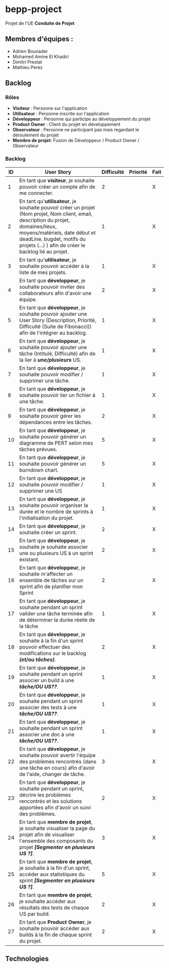 # bepp-project

Projet de l'UE **Conduite de Projet**

## Membres d'équipes :
* Adrien Bounader
* Mohamed Amine El Khadiri
* Dimitri Prestat
* Mathieu Perez

## Backlog 
### Rôles
* **Visiteur** : Personne sur l'application
* **Utilisateur** : Personne inscrite sur l'application
* **Développeur** : Personne qui participe au développement du projet
* **Product Owner** : Client du projet en développement
* **Observateur** : Personne ne participant pas mais regardant le déroulement du projet
* **Membre de projet**: Fusion de Développeur / Product Owner / Observateur

### Backlog

| ID | User Story | Difficulté | Priorité | Fait |
|---|---|---|---| --- |
| 1 | En tant que **visiteur**, je souhaite pouvoir créer un compte afin de me connecter.| 2 |  | X 
| 2 | En tant qu'**utilisateur**, je souhaite pouvoir créer un projet (Nom projet, Nom client, email, description du projet, domaines/lieux, moyens/matériels, date début et deadLine, bugdet, motifs du projets (...) ) afin de créer le backlog lié au projet. | 1 |  | X 
| 3 | En tant qu'**utilisateur**, je souhaite pouvoir accéder à la liste de mes projets.| 1 |  | X 
| 4 | En tant que **développeur**, je souhaite pouvoir inviter des collaborateurs afin d'avoir une équipe.| 2 |  | X
| 5 | En tant que **développeur**, je souhaite pouvoir ajouter une User Story (Description, Priorité, Difficulté (Suite de Fibonacci)) afin de l'intégrer au backlog.| 1 |  | X   
| 6 | En tant que **développeur**, je souhaite pouvoir ajouter une tâche (Intitulé, Difficulté) afin de la lier à ***une/plusieurs*** US.| 1 |  | X   
| 7 | En tant que **développeur**, je souhaite pouvoir modifier / supprimer une tâche.| 1 |  | X
| 8 | En tant que **développeur**, je souhaite pouvoir lier un fichier à une tâche.| 1 |  | X   
| 9 | En tant que **développeur**, je souhaite pouvoir gérer les dépendances entre les tâches.| 2 |  | X   
| 10 | En tant que **développeur**, je souhaite pouvoir générer un diagramme de PERT selon mes tâches prévues.| 5 |  | X  
| 11 | En tant que **développeur**, je souhaite pouvoir générer un burndown chart.| 5 |  | X  
| 12 | En tant que **développeur**, je souhaite pouvoir modifier / supprimer une US| 1 |  | X
| 13 | En tant que **développeur**, je souhaite pouvoir organiser la durée et le nombre de sprints à l'initialisation du projet.| 1 |  | X
| 14 | En tant que **développeur**, je souhaite créer un sprint.| 2 |  | X
| 15 | En tant que **développeur**, je souhaite je souhaite associer une ou plusieurs US à un sprint existant.| 2 |  | X
| 16 | En tant que **développeur**, je souhaite m'affecter un ensemble de tâches sur un sprint afin de planifier mon Sprint| 2 |  | X
| 17 | En tant que **développeur**, je souhaite pendant un sprint valider une tâche terminée afin de déterminer la durée réelle de la tâche| 1 |  | X
| 18 | En tant que **développeur**, je souhaite à la fin d'un sprint pouvoir effectuer des modifications sur le backlog ***(et/ou tâches)***.| 2 |  | X
| 19 | En tant que **développeur**, je souhaite pendant un sprint associer un build à une ***tâche/OU US??***.| 1 |  | X
| 20 | En tant que **développeur**, je souhaite pendant un sprint associer des tests à une ***tâche/OU US??***.| 1 |  | X
| 21 | En tant que **développeur**, je souhaite pendant un sprint associer une doc à une ***tâche/OU US??***.| 1 |  | X
| 22 | En tant que **développeur**, je souhaite pouvoir avertir l'équipe des problèmes rencontrés (dans une tâche en cours) afin d'avoir de l'aide, changer de tâche.| 3 |  | X
| 23 | En tant que **développeur**, je souhaite pendant un sprint, décrire les problèmes rencontrés et les solutions apportées afin d'avoir un suivi des problèmes.| 2 |  | X
| 24 | En tant que **membre de projet**, je souhaite visualiser la page du projet afin de visualiser l'ensemble des composants du projet ***[Segmenter en plusieurs US ?]***.| 3 |  | X
| 25 | En tant que **membre de projet**, je souhaite à la fin d'un sprint, accéder aux statistiques du sprint ***[Segmenter en plusieurs US ?]***.| 5 |  | X
| 26 | En tant que **membre de projet**, je souhaite accéder aux résultats des tests de chaque US par build.| 2 |  | X
| 27 | En tant que **Product Owner**, je souhaite pouvoir accéder aux builds à la fin de chaque sprint du projet.| 2 |  | X 

## Technologies

